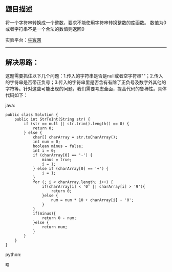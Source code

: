 **题目描述**
--------

将一个字符串转换成一个整数，要求不能使用字符串转换整数的库函数。 数值为0或者字符串不是一个合法的数值则返回0

实验平台：[牛客网](https://www.nowcoder.com/ta/coding-interviews?page=1)

----------


**解决思路：**
---------
这题需要抓住以下几个问题：1.传入的字符串是否是null或者空字符串""；2.传入的字符串是否带正负号；3.传入的字符串里是否含有有除了正负号及数字外其他的字符等。针对这些可能出现的问题，我们需要考虑全面，提高代码的鲁棒性。具体代码如下：


java:
```
public class Solution {
    public int StrToInt(String str) {
        if (str == null || str.trim().length() == 0) {
			return 0;
		} else {
			char[] charArray = str.toCharArray();
			int num = 0;
			boolean minus = false;
			int i = 0;
			if (charArray[0] == '-') {
				minus = true;
				i = 1;
			} else if (charArray[0] == '+') {
				i = 1;
			}
			for (; i < charArray.length; i++) {
				if(charArray[i] < '0' || charArray[i] > '9'){
					return 0;
				}else {
					num = num * 10 + charArray[i] - '0';
				}
			}
			if(minus){
				return 0 - num;
			}else {
				return num;
			}
		}
    }
}
```


python:
```
略
```